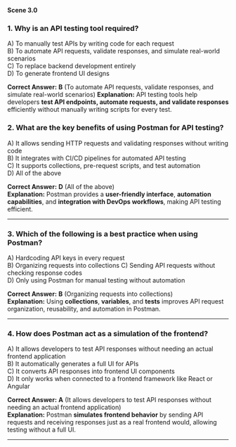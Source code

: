 **Scene 3.0**

### **1. Why is an API testing tool required?**

A) To manually test APIs by writing code for each request  
B) To automate API requests, validate responses, and simulate real-world scenarios  
C) To replace backend development entirely  
D) To generate frontend UI designs

**Correct Answer:** **B** (To automate API requests, validate responses, and simulate real-world scenarios) **Explanation:** API testing tools help developers **test API endpoints, automate requests, and validate responses** efficiently without manually writing scripts for every test.

### **2. What are the key benefits of using Postman for API testing?**

A) It allows sending HTTP requests and validating responses without writing code  
B) It integrates with CI/CD pipelines for automated API testing  
C) It supports collections, pre-request scripts, and test automation  
D) All of the above

**Correct Answer:** **D** (All of the above)  
**Explanation:** Postman provides a **user-friendly interface**, **automation capabilities**, and **integration with DevOps workflows**, making API testing efficient.

---

### **3. Which of the following is a best practice when using Postman?**

A) Hardcoding API keys in every request  
B) Organizing requests into collections
C) Sending API requests without checking response codes  
D) Only using Postman for manual testing without automation

**Correct Answer:** **B** (Organizing requests into collections)  
**Explanation:** Using **collections**, **variables**, and **tests** improves API request organization, reusability, and automation in Postman.

---

### **4. How does Postman act as a simulation of the frontend?**

A) It allows developers to test API responses without needing an actual frontend application  
B) It automatically generates a full UI for APIs  
C) It converts API responses into frontend UI components  
D) It only works when connected to a frontend framework like React or Angular

**Correct Answer:** **A** (It allows developers to test API responses without needing an actual frontend application)  
**Explanation:** Postman **simulates frontend behavior** by sending API requests and receiving responses just as a real frontend would, allowing testing without a full UI.

---

